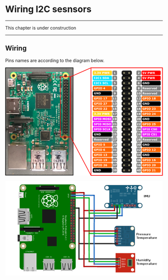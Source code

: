 # Wiring I2C sesnsors
---

This chapter is under construction

---
## Wiring

Pins names are according to the diagram below.

![](RP2_Pinout.png)

![](I2C_sensors.png)
